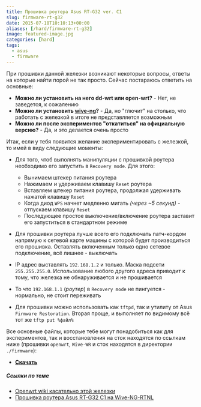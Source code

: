 ```yaml
---
title: Прошивка роутера Asus RT-G32 ver. C1
slug: firmware-rt-g32
date: 2015-07-18T10:10:13+00:00
aliases: [/hard/firmware-rt-g32]
image: featured-image.jpg
categories: [hard]
tags:
  - asus
  - firmware
---
```


При прошивки данной железки возникают некоторые вопросы, ответы на которые найти порой не так просто. Сейчас постараюсь ответить на основные:

- **Можно ли установить на него dd-wrt или open-wrt?** - Нет, не заведется, к сожалению
- **Можно ли установить [wive-ng](http://sourceforge.net/projects/wive-ng/)?** - Да, но "глючит" на столько, что работать с железкой в итоге не представляется возможным
- **Можно ли после экспериментов "откатиться" на официальную версию?** - Да, и это делается очень просто

<!--more-->

Итак, если у тебя появится желание экспериментировать с железкой, то имей в виду следующие моменты:

- Для того, чтоб выполнять манипуляции с прошивкой роутера необходимо его запустить в `Recovery mode`. Для этого:
  - Вынимаем штекер питания роутера
  - Нажимаем и удерживаем клавишу `Reset` роутера
  - Вставляем штекер питания роутера, продолжая удерживать нажатой клавишу `Reset`
  - Когда диод `WPS` начнет медленно мигать _(через ~5 секунд)_ - отпускаем клавишу `Reset`
  - Последующее простое выключение/включение роутера заставит его запуститься в стандартном режиме

- Для прошивки роутера лучше всего его подключать патч-кордом напрямую к сетевой карте машины с которой будет производиться его прошивка. Оставлять включенным только одно сетевое подключение, всё лишнее - выключать
- IP адрес выставлять `192.168.1.2` и только. Маска подсети `255.255.255.0`. Использование любого другого адреса приводит к тому, что железка не обнаруживается и не прошивается
- То что `192.168.1.1` (_роутер_) в `Recovery mode` не пингуется - нормально, не стоит переживать
- Для прошивки можно использовать как `tftpd`, так и утилиту от Asus `Firmware Restoration`. Вторая проще, и выполняет по видимому всё тот же `tftp put %файл%`

Все основные файлы, которые тебе могут понадобиться как для экспериментов, так и восстановления на сток находятся по ссылкам ниже (прошивки `openwrt`, `Wive-WR` и сток находятся в директории `./firmware`):

- **[Скачать][archive]**

##### Ссылки по теме

- [Openwrt wiki касательно этой железки](http://wiki.openwrt.org/toh/asus/rt-g32)
- [Прошивка роутера Asus RT-G32 C1 на Wive-NG-RTNL](https://habr.com/sandbox/71440/)

[archive]:https://yadi.sk/d/XiJyS_B_3aLzCb
